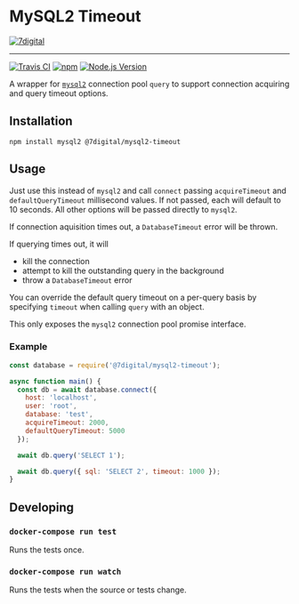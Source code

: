 # MySQL2 Timeout

[![7digital](https://i.imgur.com/StUnvCy.png)](http://about.7digital.com '7digital')

---

[![Travis CI](https://img.shields.io/travis/7digital/mysql2-timeout.svg?style=flat-square)](https://travis-ci.org/7digital/mysql2-timeout 'Build')
[![npm](https://img.shields.io/npm/v/@7digital/mysql2-timeout.svg?style=flat-square)](https://www.npmjs.com/package/@7digital/mysql2-timeout 'npm')
[![Node.js Version](https://img.shields.io/node/v/@7digital/mysql2-timeout.svg?style=flat-square 'Node.js Version')](#)

A wrapper for [`mysql2`] connection pool `query` to support connection acquiring and query timeout options.

## Installation

```shell
npm install mysql2 @7digital/mysql2-timeout
```

## Usage

Just use this instead of `mysql2` and call `connect` passing `acquireTimeout` and `defaultQueryTimeout` millisecond values.  If not passed, each will default to 10 seconds. All other options will be passed directly to `mysql2`.

If connection aquisition times out, a `DatabaseTimeout` error will be thrown.

If querying times out, it will
 - kill the connection
 - attempt to kill the outstanding query in the background
 - throw a `DatabaseTimeout` error

You can override the default query timeout on a per-query basis by specifying `timeout` when calling `query` with an object.

This only exposes the `mysql2` connection pool promise interface.

### Example

```javascript
const database = require('@7digital/mysql2-timeout');

async function main() {
  const db = await database.connect({
    host: 'localhost',
    user: 'root',
    database: 'test',
    acquireTimeout: 2000,
    defaultQueryTimeout: 5000
  });

  await db.query('SELECT 1');

  await db.query({ sql: 'SELECT 2', timeout: 1000 });
}
```

## Developing

### `docker-compose run test`

Runs the tests once.

### `docker-compose run watch`

Runs the tests when the source or tests change.

[`mysql2`]: https://github.com/sidorares/node-mysql2